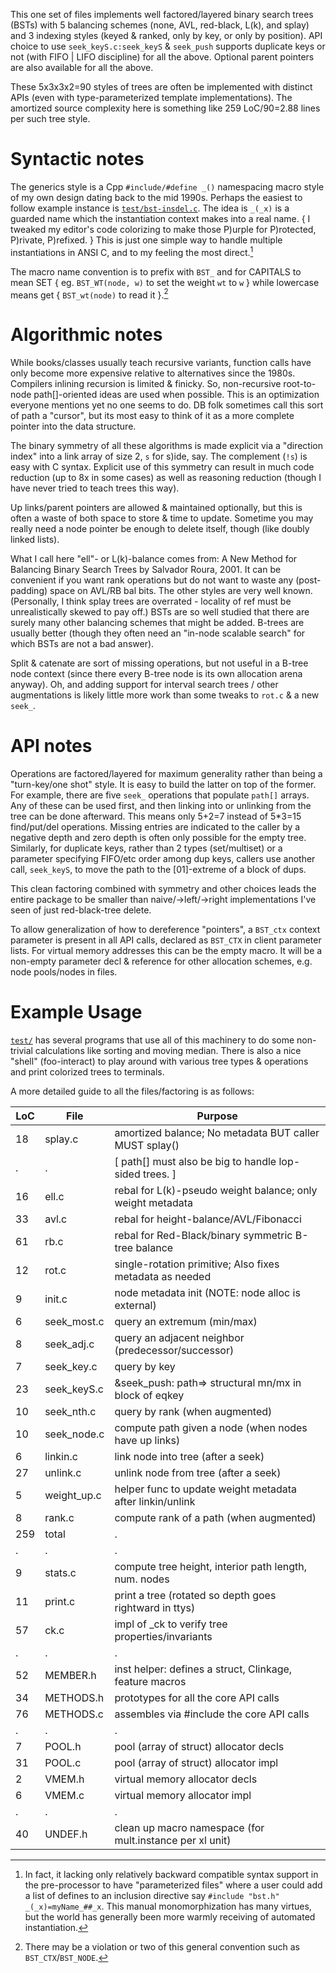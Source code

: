 This one set of files implements well factored/layered binary search trees
(BSTs) with 5 balancing schemes (none, AVL, red-black, L(k), and splay) and 3
indexing styles (keyed & ranked, only by key, or only by position).  API choice
to use `seek_keyS.c:seek_keyS` & `seek_push` supports duplicate keys or not
(with FIFO | LIFO discipline) for all the above.  Optional parent pointers are
also available for all the above.

These 5x3x3x2=90 styles of trees are often be implemented with distinct APIs
(even with type-parameterized template implementations).  The amortized source
complexity here is something like 259 LoC/90=2.88 lines per such tree style.

# Syntactic notes
The generics style is a Cpp `#include/#define _()` namespacing macro style of my
own design dating back to the mid 1990s.  Perhaps the easiest to follow example
instance is [`test/bst-insdel.c`](test/bst-insdel.c).  The idea is `_(_x)` is a
guarded name which the instantiation context makes into a real name. { I tweaked
my editor's code colorizing to make those P)urple for P)rotected, P)rivate,
P)refixed. } This is just one simple way to handle multiple instantiations in
ANSI C, and to my feeling the most direct.[^1]

The macro name convention is to prefix with `BST_` and for CAPITALS to mean SET
{ eg. `BST_WT(node, w)` to set the weight `wt` to `w` } while lowercase means
get { `BST_wt(node)` to read it }.[^2]

# Algorithmic notes

While books/classes usually teach recursive variants, function calls have only
become more expensive relative to alternatives since the 1980s.  Compilers
inlining recursion is limited & finicky.  So, non-recursive root-to-node
path[]-oriented ideas are used when possible.  This is an optimization everyone
mentions yet no one seems to do.  DB folk sometimes call this sort of path a
"cursor", but its most easy to think of it as a more complete pointer into the
data structure.

The binary symmetry of all these algorithms is made explicit via a "direction
index" into a link array of size 2, `s` for s)ide, say.  The complement (`!s`)
is easy with C syntax.  Explicit use of this symmetry can result in much code
reduction (up to 8x in some cases) as well as reasoning reduction (though I have
never tried to teach trees this way).

Up links/parent pointers are allowed & maintained optionally, but this is often
a waste of both space to store & time to update.  Sometime you may really need a
node pointer be enough to delete itself, though (like doubly linked lists).

What I call here "ell"- or L(k)-balance comes from: A New Method for Balancing
Binary Search Trees by Salvador Roura, 2001.  It can be convenient if you want
rank operations but do not want to waste any (post-padding) space on AVL/RB bal
bits.  The other styles are very well known. (Personally, I think splay trees
are overrated - locality of ref must be unrealistically skewed to pay off.)
BSTs are so well studied that there are surely many other balancing schemes that
might be added.  B-trees are usually better (though they often need an "in-node
scalable search" for which BSTs are not a bad answer).

Split & catenate are sort of missing operations, but not useful in a B-tree node
context (since there every B-tree node is its own allocation arena anyway).
Oh, and adding support for interval search trees / other augmentations is likely
little more work than some tweaks to `rot.c` & a new `seek_`.

# API notes

Operations are factored/layered for maximum generality rather than being a
"turn-key/one shot" style.  It is easy to build the latter on top of the former.
For example, there are five `seek_` operations that populate `path[]` arrays.
Any of these can be used first, and then linking into or unlinking from the tree
can be done afterward.  This means only 5+2=7 instead of 5\*3=15 find/put/del
operations.  Missing entries are indicated to the caller by a negative depth and
zero depth is often only possible for the empty tree.  Similarly, for duplicate
keys, rather than 2 types (set/multiset) or a parameter specifying FIFO/etc
order among dup keys, callers use another call, `seek_keyS`, to move the path to
the [01]-extreme of a block of dups.

This clean factoring combined with symmetry and other choices leads the entire
package to be smaller than naive/-\>left/-\>right implementations I've seen of
just red-black-tree delete.

To allow generalization of how to dereference "pointers", a `BST_ctx` context
parameter is present in all API calls, declared as `BST_CTX` in client parameter
lists.  For virtual memory addresses this can be the empty macro.  It will be a
non-empty parameter decl & reference for other allocation schemes, e.g. node
pools/nodes in files.

# Example Usage
[`test/`](test/) has several programs that use all of this machinery to do some
non-trivial calculations like sorting and moving median.  There is also a nice
"shell" (foo-interact) to play around with various tree types & operations and
print colorized trees to terminals.

A more detailed guide to all the files/factoring is as follows:

LoC | File         | Purpose
----|--------------|---------------------------------------------------------
 18 | splay.c      | amortized balance; No metadata BUT caller MUST splay()
  . | .            | [ path[] must also be big to handle lop-sided trees. ]
 16 | ell.c        | rebal for L(k)-pseudo weight balance; only weight metadata
 33 | avl.c        | rebal for height-balance/AVL/Fibonacci
 61 | rb.c         | rebal for Red-Black/binary symmetric B-tree balance
 12 | rot.c        | single-rotation primitive; Also fixes metadata as needed
  9 | init.c       | node metadata init (NOTE: node alloc is external)
  6 | seek\_most.c | query an extremum (min/max)
  8 | seek\_adj.c  | query an adjacent neighbor (predecessor/successor)
  7 | seek\_key.c  | query by key
 23 | seek\_keyS.c | &seek\_push: path=> structural mn/mx in block of eqkey
 10 | seek\_nth.c  | query by rank (when augmented)
 10 | seek\_node.c | compute path given a node (when nodes have up links)
  6 | linkin.c     | link node into tree (after a seek)
 27 | unlink.c     | unlink node from tree (after a seek)
  5 | weight\_up.c | helper func to update weight metadata after linkin/unlink
  8 | rank.c       | compute rank of a path (when augmented)
259 | total        | .
  . | .            | .
  9 | stats.c      | compute tree height, interior path length, num. nodes
 11 | print.c      | print a tree (rotated so depth goes rightward in ttys)
 57 | ck.c         | impl of \_ck to verify tree properties/invariants
  . | .            | .
 52 | MEMBER.h     | inst helper: defines a struct, Clinkage, feature macros
 34 | METHODS.h    | prototypes for all the core API calls
 76 | METHODS.c    | assembles via #include the core API calls
  . | .            | .
  7 | POOL.h       | pool (array of struct) allocator decls
 31 | POOL.c       | pool (array of struct) allocator impl
  2 | VMEM.h       | virtual memory allocator decls
  6 | VMEM.c       | virtual memory allocator impl
  . | .            | .
 40 | UNDEF.h      | clean up macro namespace (for mult.instance per xl unit)

[^1]: In fact, it lacking only relatively backward compatible syntax support in
the pre-processor to have "parameterized files" where a user could add a list
of defines to an inclusion directive say `#include "bst.h" _(_x)=myName_##_x`.
This manual monomorphization has many virtues, but the world has generally been
more warmly receiving of automated instantiation.

[^2]: There may be a violation or two of this general convention such as
`BST_CTX`/`BST_NODE`.
